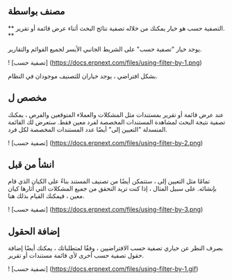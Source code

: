 ## مصنف بواسطة

** التصفية حسب هو خيار يمكنك من خلاله تصفية نتائج البحث أثناء عرض قائمة أو تقرير. **

يوجد خيار "تصفية حسب" على الشريط الجانبي الأيسر لجميع القوائم والتقارير.

! [تصفية حسب] (https://docs.erpnext.com/files/using-filter-by-1.png)

بشكل افتراضي ، يوجد خياران للتصنيف موجودان في النظام.

## مخصص ل

عند عرض قائمة أو تقرير بمستندات مثل المشكلات والعملاء المتوقعين والفرص ، يمكنك تصفية نتيجة البحث لمشاهدة المستندات المخصصة لفرد معين فقط. ستعرض لك القائمة المنسدلة "التعيين إلى" أيضًا عدد المستندات المخصصة لكل فرد.

! [تصفية حسب] (https://docs.erpnext.com/files/using-filter-by-2.png)

## انشأ من قبل

تمامًا مثل التعيين إلى ، ستتمكن أيضًا من تصنيف المستند بناءً على الكيان الذي قام بإنشائه. على سبيل المثال ، إذا كنت تريد التحقق من جميع المشكلات التي أثارها كيان معين ، فيمكنك القيام بذلك هنا.

! [تصفية حسب] (https://docs.erpnext.com/files/using-filter-by-3.png)

## إضافة الحقول

بصرف النظر عن خياري تصفية حسب الافتراضيين ، وفقًا لمتطلباتك ، يمكنك أيضًا إضافة حقول تصفية حسب أخرى لأي قائمة مستندات أو تقرير.

! [تصفية حسب] (https://docs.erpnext.com/files/using-filter-by-1.gif)